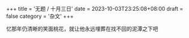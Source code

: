 +++
title = '无题 / 十月三日'
date = 2023-10-03T23:25:08+08:00
draft = false
category = '杂文'
+++

忆那年仍清晰的笑面桃花，就让他永远埋葬在找不回的泥潭之下吧
